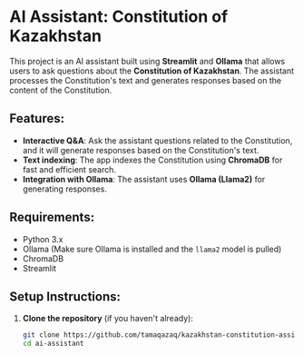 # AI Assistant: Constitution of Kazakhstan

This project is an AI assistant built using **Streamlit** and **Ollama** that allows users to ask questions about the **Constitution of Kazakhstan**. The assistant processes the Constitution's text and generates responses based on the content of the Constitution.

## Features:
- **Interactive Q&A**: Ask the assistant questions related to the Constitution, and it will generate responses based on the Constitution's text.
- **Text indexing**: The app indexes the Constitution using **ChromaDB** for fast and efficient search.
- **Integration with Ollama**: The assistant uses **Ollama (Llama2)** for generating responses.

## Requirements:
- Python 3.x
- Ollama (Make sure Ollama is installed and the `llama2` model is pulled)
- ChromaDB
- Streamlit

## Setup Instructions:

1. **Clone the repository** (if you haven't already):
   ```bash
   git clone https://github.com/tamaqazaq/kazakhstan-constitution-assistant.git
   cd ai-assistant
